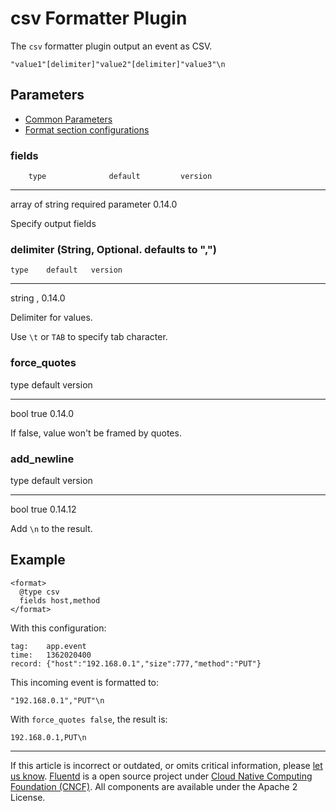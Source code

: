# csv Formatter Plugin

The `csv` formatter plugin output an event as CSV.

``` {.CodeRay}
"value1"[delimiter]"value2"[delimiter]"value3"\n
```


## Parameters

-   [Common Parameters](/articles/plugin-common-parameters.md)
-   [Format section configurations](/articles/format-section.md)


### fields

        type              default         version
  ----------------- -------------------- ---------
   array of string   required parameter   0.14.0

Specify output fields


### delimiter (String, Optional. defaults to ",")

    type    default   version
  -------- --------- ---------
   string      ,      0.14.0

Delimiter for values.

Use `\t` or `TAB` to specify tab character.


### force\_quotes

   type   default   version
  ------ --------- ---------
   bool    true     0.14.0

If false, value won't be framed by quotes.


### add\_newline

   type   default   version
  ------ --------- ---------
   bool    true     0.14.12

Add `\n` to the result.


## Example

``` {.CodeRay}
<format>
  @type csv
  fields host,method
</format>
```

With this configuration:

``` {.CodeRay}
tag:    app.event
time:   1362020400
record: {"host":"192.168.0.1","size":777,"method":"PUT"}
```

This incoming event is formatted to:

``` {.CodeRay}
"192.168.0.1","PUT"\n
```

With `force_quotes false`, the result is:

``` {.CodeRay}
192.168.0.1,PUT\n
```


------------------------------------------------------------------------

If this article is incorrect or outdated, or omits critical information, please [let us know](https://github.com/fluent/fluentd-docs/issues?state=open).
[Fluentd](http://www.fluentd.org/) is a open source project under [Cloud Native Computing Foundation (CNCF)](https://cncf.io/). All components are available under the Apache 2 License.
